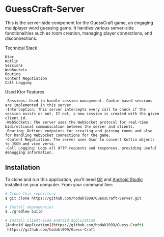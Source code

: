 # GuessCraft-Server

This is the server-side component for the GuessCraft game, an engaging multiplayer word guessing game. It handles various server-side functionalities such as room creation, managing player connections, and disconnections.

Technical Stack

    Ktor
    Kotlin
    Sessions
    WebSockets
    Routing
    Content Negotiation
    Call Logging

Used Ktor Features

    -Sessions: Used to handle session management. Cookie-based sessions are implemented in this server.
    -Interception: This server intercepts every call to check if the session exists or not. If not, a new session is created with the given client_id.
    -WebSockets: The server uses the WebSocket protocol for real-time bidirectional communication between the server and clients.
    -Routing: Defines endpoints for creating and joining rooms and also for handling WebSocket connections for the game.
    -Content Negotiation: The server uses Gson to convert Kotlin objects to JSON and vice versa.
    -Call Logging: Logs all HTTP requests and responses, providing useful debugging information.

## Installation

To clone and run this application, you'll need [Git](https://git-scm.com) and [Android Studio](https://developer.android.com/studio) installed on your computer. From your command line:

```bash
# Clone this repository
$ git clone https://github.com/hodakl099/GuessCraft-Server.git

# Install dependencies
$ ./gradlew build

# Install client-side android application
[Android Application](https://github.com/hodakl099/Guess-Craft)
 https://github.com/hodakl099/Guess-Craft

